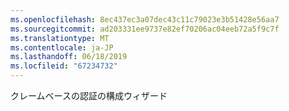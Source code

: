 ```yaml
---
ms.openlocfilehash: 8ec437ec3a07dec43c11c79023e3b51428e56aa7
ms.sourcegitcommit: ad203331ee9737e82ef70206ac04eeb72a5f9c7f
ms.translationtype: MT
ms.contentlocale: ja-JP
ms.lasthandoff: 06/18/2019
ms.locfileid: "67234732"
---
```

クレームベースの認証の構成ウィザード